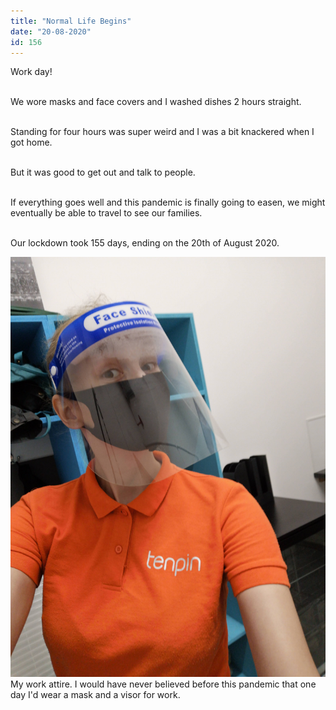 ```yaml
---
title: "Normal Life Begins"
date: "20-08-2020"
id: 156
---
```

Work day! <br><br>

We wore masks and face covers and I washed dishes 2 hours straight.<br><br>

Standing for four hours was super weird and I was a bit knackered when I got home.<br><br>

But it was good to get out and talk to people. <br><br>

If everything goes well and this pandemic is finally going to easen, we might eventually be able to travel to see our families.<br><br>

Our lockdown took 155 days, ending on the 20th of August 2020.

![My PPE](../images/August/21.jpg)
My work attire. I would have never believed before this pandemic that one day I'd wear a mask and a visor for work.
